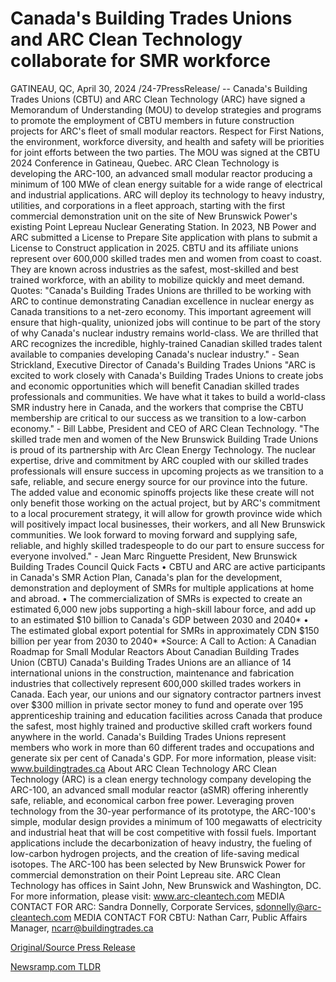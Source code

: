 # Canada's Building Trades Unions and ARC Clean Technology collaborate for SMR workforce

GATINEAU, QC, April 30, 2024 /24-7PressRelease/ -- Canada's Building Trades Unions (CBTU) and ARC Clean Technology (ARC) have signed a Memorandum of Understanding (MOU) to develop strategies and programs to promote the employment of CBTU members in future construction projects for ARC's fleet of small modular reactors. Respect for First Nations, the environment, workforce diversity, and health and safety will be priorities for joint efforts between the two parties.  The MOU was signed at the CBTU 2024 Conference in Gatineau, Quebec.  ARC Clean Technology is developing the ARC-100, an advanced small modular reactor producing a minimum of 100 MWe of clean energy suitable for a wide range of electrical and industrial applications. ARC will deploy its technology to heavy industry, utilities, and corporations in a fleet approach, starting with the first commercial demonstration unit on the site of New Brunswick Power's existing Point Lepreau Nuclear Generating Station. In 2023, NB Power and ARC submitted a License to Prepare Site application with plans to submit a License to Construct application in 2025.  CBTU and its affiliate unions represent over 600,000 skilled trades men and women from coast to coast. They are known across industries as the safest, most-skilled and best trained workforce, with an ability to mobilize quickly and meet demand.  Quotes:  "Canada's Building Trades Unions are thrilled to be working with ARC to continue demonstrating Canadian excellence in nuclear energy as Canada transitions to a net-zero economy. This important agreement will ensure that high-quality, unionized jobs will continue to be part of the story of why Canada's nuclear industry remains world-class. We are thrilled that ARC recognizes the incredible, highly-trained Canadian skilled trades talent available to companies developing Canada's nuclear industry."  -	Sean Strickland, Executive Director of Canada's Building Trades Unions  "ARC is excited to work closely with Canada's Building Trades Unions to create jobs and economic opportunities which will benefit Canadian skilled trades professionals and communities. We have what it takes to build a world-class SMR industry here in Canada, and the workers that comprise the CBTU membership are critical to our success as we transition to a low-carbon economy."  -	Bill Labbe, President and CEO of ARC Clean Technology.  "The skilled trade men and women of the New Brunswick Building Trade Unions is proud of its partnership with Arc Clean Energy Technology. The nuclear expertise, drive and commitment by ARC coupled with our skilled trades professionals will ensure success in upcoming projects as we transition to a safe, reliable, and secure energy source for our province into the future. The added value and economic spinoffs projects like these create will not only benefit those working on the actual project, but by ARC's commitment to a local procurement strategy, it will allow for growth province wide which will positively impact local businesses, their workers, and all New Brunswick communities. We look forward to moving forward and supplying safe, reliable, and highly skilled tradespeople to do our part to ensure success for everyone involved."  -	Jean Marc Ringuette President, New Brunswick Building Trades Council  Quick Facts  •	CBTU and ARC are active participants in Canada's SMR Action Plan, Canada's plan for the development, demonstration and deployment of SMRs for multiple applications at home and abroad.  •	The commercialization of SMRs is expected to create an estimated 6,000 new jobs supporting a high-skill labour force, and add up to an estimated $10 billion to Canada's GDP between 2030 and 2040*  •	The estimated global export potential for SMRs in approximately CDN $150 billion per year from 2030 to 2040* *Source: A Call to Action: A Canadian Roadmap for Small Modular Reactors  About Canadian Building Trades Union (CBTU)  Canada's Building Trades Unions are an alliance of 14 international unions in the construction, maintenance and fabrication industries that collectively represent 600,000 skilled trades workers in Canada. Each year, our unions and our signatory contractor partners invest over $300 million in private sector money to fund and operate over 195 apprenticeship training and education facilities across Canada that produce the safest, most highly trained and productive skilled craft workers found anywhere in the world. Canada's Building Trades Unions represent members who work in more than 60 different trades and occupations and generate six per cent of Canada's GDP.  For more information, please visit: www.buildingtrades.ca  About ARC Clean Technology   ARC Clean Technology (ARC) is a clean energy technology company developing the ARC-100, an advanced small modular reactor (aSMR) offering inherently safe, reliable, and economical carbon free power. Leveraging proven technology from the 30-year performance of its prototype, the ARC-100's simple, modular design provides a minimum of 100 megawatts of electricity and industrial heat that will be cost competitive with fossil fuels. Important applications include the decarbonization of heavy industry, the fueling of low-carbon hydrogen projects, and the creation of life-saving medical isotopes. The ARC-100 has been selected by New Brunswick Power for commercial demonstration on their Point Lepreau site. ARC Clean Technology has offices in Saint John, New Brunswick and Washington, DC.  For more information, please visit: www.arc-cleantech.com  MEDIA CONTACT FOR ARC: Sandra Donnelly, Corporate Services, sdonnelly@arc-cleantech.com  MEDIA CONTACT FOR CBTU: Nathan Carr, Public Affairs Manager, ncarr@buildingtrades.ca 

[Original/Source Press Release](https://www.24-7pressrelease.com/press-release/510468/canadas-building-trades-unions-and-arc-clean-technology-collaborate-for-smr-workforce) 

[Newsramp.com TLDR](https://newsramp.com/None) 